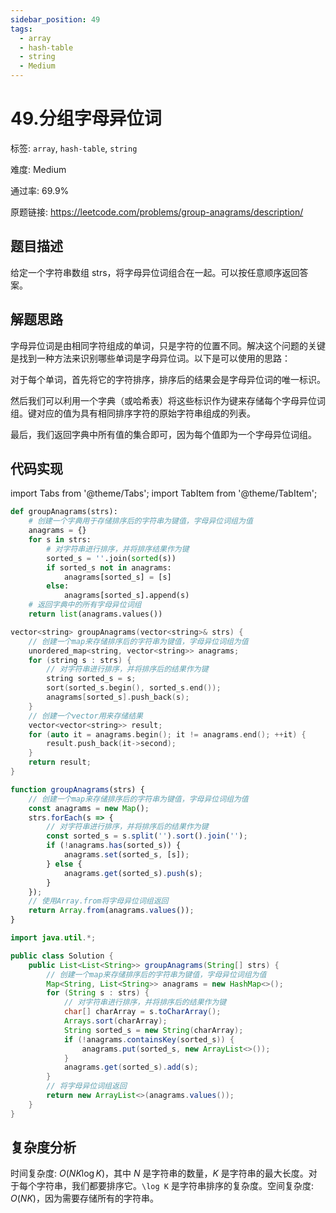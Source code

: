 ```yaml
---
sidebar_position: 49
tags:
  - array
  - hash-table
  - string
  - Medium
---
```


# 49.分组字母异位词

标签: `array`, `hash-table`, `string`

难度: Medium

通过率: 69.9%

原题链接: https://leetcode.com/problems/group-anagrams/description/

## 题目描述
给定一个字符串数组 strs，将字母异位词组合在一起。可以按任意顺序返回答案。

## 解题思路
字母异位词是由相同字符组成的单词，只是字符的位置不同。解决这个问题的关键是找到一种方法来识别哪些单词是字母异位词。以下是可以使用的思路：

对于每个单词，首先将它的字符排序，排序后的结果会是字母异位词的唯一标识。

然后我们可以利用一个字典（或哈希表）将这些标识作为键来存储每个字母异位词组。键对应的值为具有相同排序字符的原始字符串组成的列表。

最后，我们返回字典中所有值的集合即可，因为每个值即为一个字母异位词组。

## 代码实现
import Tabs from '@theme/Tabs';
import TabItem from '@theme/TabItem';

<Tabs>
<TabItem value="python" label="Python">

```python
def groupAnagrams(strs):
    # 创建一个字典用于存储排序后的字符串为键值，字母异位词组为值
    anagrams = {}
    for s in strs:
        # 对字符串进行排序，并将排序结果作为键
        sorted_s = ''.join(sorted(s))
        if sorted_s not in anagrams:
            anagrams[sorted_s] = [s]
        else:
            anagrams[sorted_s].append(s)
    # 返回字典中的所有字母异位词组
    return list(anagrams.values())
```

</TabItem>
<TabItem value="cpp" label="C++">

```cpp
vector<string> groupAnagrams(vector<string>& strs) {
    // 创建一个map来存储排序后的字符串为键值，字母异位词组为值
    unordered_map<string, vector<string>> anagrams;
    for (string s : strs) {
        // 对字符串进行排序，并将排序后的结果作为键
        string sorted_s = s;
        sort(sorted_s.begin(), sorted_s.end());
        anagrams[sorted_s].push_back(s);
    }
    // 创建一个vector用来存储结果
    vector<vector<string>> result;
    for (auto it = anagrams.begin(); it != anagrams.end(); ++it) {
        result.push_back(it->second);
    }
    return result;
}
```

</TabItem>
<TabItem value="javascript" label="JavaScript">

```javascript
function groupAnagrams(strs) {
    // 创建一个map来存储排序后的字符串为键值，字母异位词组为值
    const anagrams = new Map();
    strs.forEach(s => {
        // 对字符串进行排序，并将排序后的结果作为键
        const sorted_s = s.split('').sort().join('');
        if (!anagrams.has(sorted_s)) {
            anagrams.set(sorted_s, [s]);
        } else {
            anagrams.get(sorted_s).push(s);
        }
    });
    // 使用Array.from将字母异位词组返回
    return Array.from(anagrams.values());
}
```

</TabItem>
<TabItem value="java" label="Java">

```java
import java.util.*;

public class Solution {
    public List<List<String>> groupAnagrams(String[] strs) {
        // 创建一个map来存储排序后的字符串为键值，字母异位词组为值
        Map<String, List<String>> anagrams = new HashMap<>();
        for (String s : strs) {
            // 对字符串进行排序，并将排序后的结果作为键
            char[] charArray = s.toCharArray();
            Arrays.sort(charArray);
            String sorted_s = new String(charArray);
            if (!anagrams.containsKey(sorted_s)) {
                anagrams.put(sorted_s, new ArrayList<>());
            }
            anagrams.get(sorted_s).add(s);
        }
        // 将字母异位词组返回
        return new ArrayList<>(anagrams.values());
    }
}
```

</TabItem>
</Tabs>

## 复杂度分析
时间复杂度: $O(NK \log K)$，其中 $N$ 是字符串的数量，$K$ 是字符串的最大长度。对于每个字符串，我们都要排序它。`\log K` 是字符串排序的复杂度。空间复杂度: $O(NK)$，因为需要存储所有的字符串。
